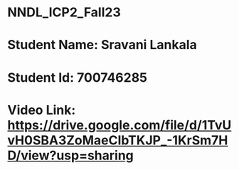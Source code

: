 # NNDL_ICP2_Fall23
# Student Name: Sravani Lankala
# Student Id: 700746285
# Video Link: https://drive.google.com/file/d/1TvUvH0SBA3ZoMaeCIbTKJP_-1KrSm7HD/view?usp=sharing
